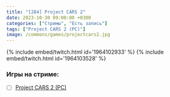```yaml
---
title: "[284] Project CARS 2"
date: 2023-10-30 09:00:00 +0300
categories: ["Стримы", "Есть запись"]
tags: ["Project CARS 2 (PC)"]
image: /commons/games/projectcars2.jpg
---
```


{% include embed/twitch.html id='1964102933' %}
{% include embed/twitch.html id='1964103528' %}

### Игры на стриме:
+ [ ] [Project CARS 2 (PC)](/tags/project-cars-2-pc)
